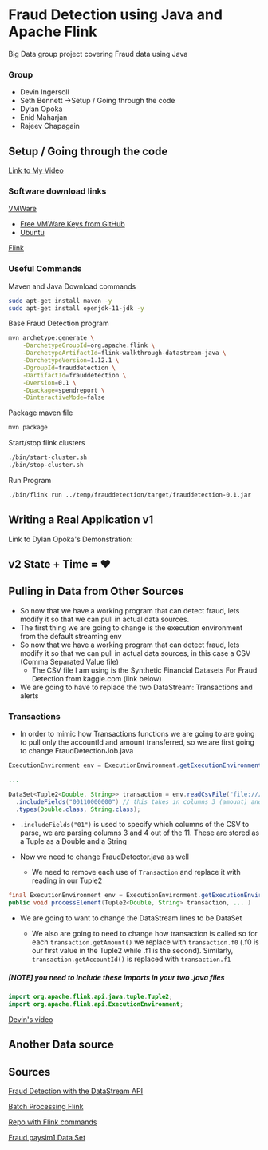 # Fraud Detection using Java and Apache Flink
Big Data group project covering Fraud data using Java

### Group
- Devin Ingersoll
- Seth Bennett ->Setup / Going through the code
- Dylan Opoka
- Enid Maharjan
- Rajeev Chapagain

## Setup / Going through the code


[Link to My Video](https://youtu.be/Ar6iEwQcnvY)

### Software download links
[VMWare](https://my.vmware.com/en/web/vmware/downloads/details?downloadGroup=WKST-1610-WIN&productId=1038&rPId=55777)
 - [Free VMWare Keys from GitHub](https://gist.github.com/gopalindians/ec3f3076f185b98353f514b26ed76507)
 - [Ubuntu](https://ubuntu.com/download/desktop)

[Flink](https://flink.apache.org/downloads.html#apache-flink-1121)
### Useful Commands
Maven and Java Download commands
```Bash
sudo apt-get install maven -y
sudo apt-get install openjdk-11-jdk -y
```
Base Fraud Detection program
```Bash
mvn archetype:generate \
    -DarchetypeGroupId=org.apache.flink \
    -DarchetypeArtifactId=flink-walkthrough-datastream-java \
    -DarchetypeVersion=1.12.1 \
    -DgroupId=frauddetection \
    -DartifactId=frauddetection \
    -Dversion=0.1 \
    -Dpackage=spendreport \
    -DinteractiveMode=false
```
Package maven file
```Bash
mvn package
```
Start/stop flink clusters
```Bash
./bin/start-cluster.sh
./bin/stop-cluster.sh
```
Run Program
```Bash
./bin/flink run ../temp/frauddetection/target/frauddetection-0.1.jar
```
## Writing a Real Application v1
  Link to Dylan Opoka's Demonstration:

## v2 State + Time = ❤️

## Pulling in Data from Other Sources
- So now that we have a working program that can detect fraud, lets modify it so that we can pull in actual data sources.
- The first thing we are going to change is the execution environment from the default streaming env
- So now that we have a working program that can detect fraud, lets modify it so that we can pull in actual data sources, in this case a CSV (Comma Separated Value file)
  - The CSV file I am using is the Synthetic Financial Datasets For Fraud Detection from kaggle.com (link below)
- We are going to have to replace the two DataStream: Transactions and alerts

### Transactions
- In order to mimic how Transactions functions we are going to are going to pull only the accountId and amount transferred, so we are first going to change FraudDetectionJob.java
```Java
ExecutionEnvironment env = ExecutionEnvironment.getExecutionEnvironment(); // replaces stream execution environment

...

DataSet<Tuple2<Double, String>> transaction = env.readCsvFile("file:///FraudDataSet")
  .includeFields("00110000000") // this takes in columns 3 (amount) and 4 (nameOrig)
  .types(Double.class, String.class);
```
  - `.includeFields("01")` is used to specify which columns of the CSV to parse, we are parsing columns 3 and 4 out of the 11. These are stored as a Tuple as a Double and a String

- Now we need to change FraudDetector.java as well
  - We need to remove each use of `Transaction` and replace it with reading in our Tuple2
```Java
final ExecutionEnvironment env = ExecutionEnvironment.getExecutionEnvironment();
public void processElement(Tuple2<Double, String> transaction, ... )
```
- We are going to want to change the DataStream<Transaction> lines to be DataSet<String>
  - We also are going to need to change how transaction is called so for each `transaction.getAmount()` we replace with `transaction.f0` (.f0 is our first value in the Tuple2 while .f1 is the second).  Similarly, `transaction.getAccountId()` is replaced with `transaction.f1`

##### [NOTE] you need to include these imports in your two .java files
```Java
import org.apache.flink.api.java.tuple.Tuple2;
import org.apache.flink.api.ExecutionEnvironment;
```

[Devin's video](https://use.vg/BRl4Iv)

## Another Data source

## Sources
[Fraud Detection with the DataStream API](https://ci.apache.org/projects/flink/flink-docs-stable/try-flink/datastream_api.html)

[Batch Processing Flink](https://dev.to/mushketyk/getting-started-with-batch-processing-using-apache-flink-bnh)

[Repo with Flink commands](https://dev.to/mushketyk/getting-started-with-batch-processing-using-apache-flink-bnh)

[Fraud paysim1 Data Set](https://www.kaggle.com/ntnu-testimon/paysim1)
